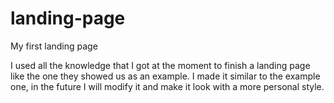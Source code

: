 # landing-page
My first landing page


I used all the knowledge that I got at the moment to finish a landing page like the one they showed us as an example.
I made it similar to the example one, in the future I will modify it and make it look with a more personal style.
